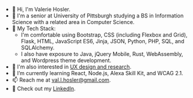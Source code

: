 - 👋 Hi, I'm Valerie Hosler.
- :school: I'm a senior at University of Pittsburgh studying a BS in Information Science with a related area in Computer Science.
- :toolbox: My Tech Stack:
  - I'm comfortable using Bootstrap, CSS (including Flexbox and Grid), Flask, HTML, JavaScript ES6, Jinja, JSON, Python, PHP, SQL, and SQLAlchemy. 
  - I also have exposure to Java, jQuery Mobile, Rust, WebAssembly, and Wordpress theme development. 
- :memo: I'm also interested in [UX design and research](https://valeriehosler.com/Virtual-Opera-Web-App-Research-Design.pdf).
- 🌱 I’m currently learning React, Node.js, Alexa Skill Kit, and WCAG 2.1.
- 📫 Reach me at val.l.hosler@gmail.com.
- :briefcase: Check out my [LinkedIn](https://linkedin.com/in/valhos/).

